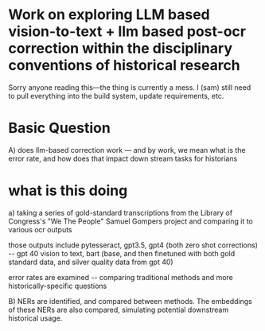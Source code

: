 # Work on exploring LLM based vision-to-text + llm based post-ocr correction within the disciplinary conventions of historical research 

Sorry anyone reading this—the thing is currently a mess. I (sam) still need to pull everything into the build system, update requirements, etc. 

# Basic Question 

A) does llm-based correction work — and by work, we mean what is the error rate, and how does that impact down stream tasks for historians 

# what is this doing 

a) taking a series of gold-standard transcriptions from the Library of Congress's "We The People" Samuel Gompers project and comparing it to various ocr outputs 

those outputs include pytesseract, gpt3.5, gpt4 (both zero shot corrections) -- gpt 40 vision to text, bart (base, and then finetuned with both gold standard data, and silver quality data from gpt 40)

error rates are examined -- comparing traditional methods and more historically-specific questions 

B) NERs are identified, and compared between methods. The embeddings of these NERs are also compared, simulating potential downstream historical usage. 
